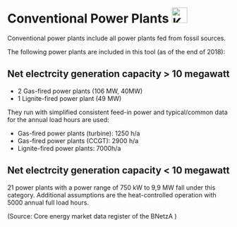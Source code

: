 # Conventional Power Plants <img src="../../static/stemp_abw/img/energy_icons/Kraftwerk_Thermisches_Kraftwerk_technologieneutral.svg" alt="Kraftwerk" width="35">

Conventional power plants include all power plants fed from fossil sources.

The following power plants are included in this tool (as of the end of 2018):

## Net electrcity generation capacity > 10 megawatt

- 2 Gas-fired power plants (106 MW, 40MW)
- 1 Lignite-fired power plant (49 MW)

They run with simplified consistent feed-in power and typical/common data for the annual load hours are used:

- Gas-fired power plants (turbine): 1250 h/a
- Gas-fired power plants (CCGT): 2900 h/a
- Lignite-fired power plants: 7000h/a

## Net electrcity generation capacity < 10 megawatt

21 power plants with a power range of 750 kW to 9,9 MW fall under this category. 
Additional assumptions are the heat-controlled operation with 5000 annual full load hours.

(Source: Core energy market data register of the BNetzA )

